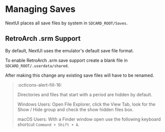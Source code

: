 # Managing Saves

NextUI places all save files by system in `SDCARD_ROOT/Saves`.

## RetroArch .srm Support

By default, NextUI uses the emulator's default save file format.

To enable RetroArch .srm save support create a blank file in `SDCARD_ROOT/.userdata/shared`.

After making this change any existing save files will have to be renamed.

> :octicons-alert-fill-16:
>
> Directories and files that start with a period are hidden by default.
> 
> Windows Users: Open File Explorer, click the View Tab, look for the Show / Hide group and check the show hidden files box.
>
> macOS Users: With a Finder window open use the following keyboard shortcut `Command + Shift + A`.
